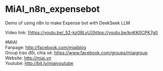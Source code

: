 # MiAI_n8n_expensebot
Demo of using n8n to make Expense bot with DeekSeek LLM

Video link:  [https://youtu.be/_52-kz08LvU](https://youtu.be/knKK0CPK7gI)

#MìAI <br>
Fanpage: http://facebook.com/miaiblog<br>
Group trao đổi, chia sẻ: https://www.facebook.com/groups/miaigroup<br>
Website: http://miai.vn<br>
Youtube: http://bit.ly/miaiyoutube<br> 
